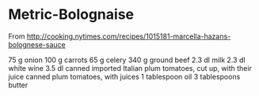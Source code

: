 # Metric-Bolognaise

From http://cooking.nytimes.com/recipes/1015181-marcella-hazans-bolognese-sauce

75 g onion
100 g carrots
65 g celery
340 g ground beef
2.3 dl milk
2.3 dl white wine
3.5 dl canned imported Italian plum tomatoes, cut up, with their juice canned plum tomatoes, with juices
1 tablespoon oil
3 tablespoons butter